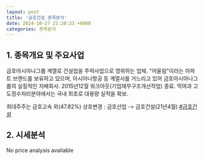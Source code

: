 ```yaml
---
layout: post
title: '금호건설 종목분석'
date: 2024-10-27 21:20:23 +0900
categories: 종목분석
---
```


## 1. 종목개요 및 주요사업

금호아시아나그룹 계열로 건설업을 주력사업으로 영위하는 업체. "어울림"이라는 아파트 브랜드를 보유하고 있으며, 아시아나항공 등 계열사를 거느리고 있어 금호아시아나그룹의 실질적인 지배회사. 2015년12월 워크아웃(기업재무구조개선작업) 종료. 막여과 고도정수처리분야에서는 국내 최초로 대용량 실적을 확보.

최대주주는 금호고속 외(47.82%) 상호변경 : 금호산업 -> 금호건설(21년4월)
[#금호건설](#)

## 2. 시세분석

No price analysis available
